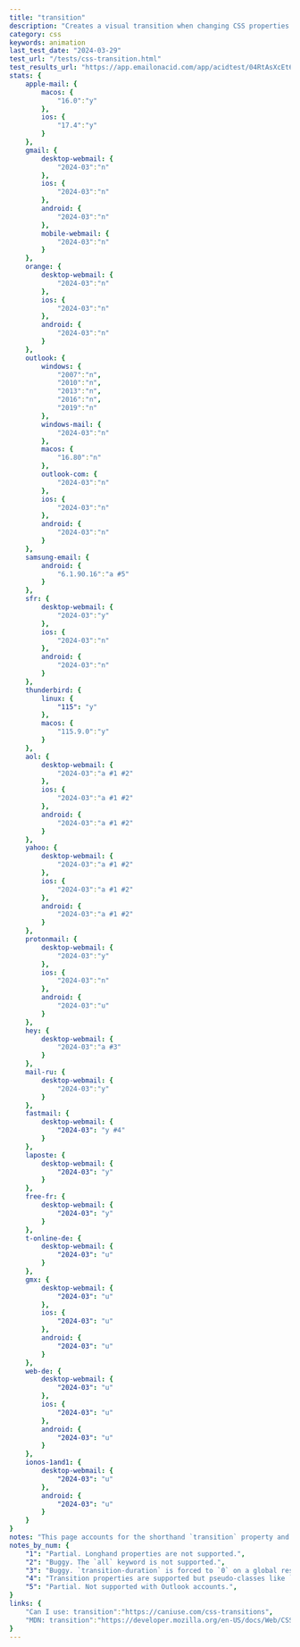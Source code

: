 ```yaml
---
title: "transition"
description: "Creates a visual transition when changing CSS properties."
category: css
keywords: animation
last_test_date: "2024-03-29"
test_url: "/tests/css-transition.html"
test_results_url: "https://app.emailonacid.com/app/acidtest/04RtAsXcEt68kJzhGogIDE8xcmwE7xuKdGPlz2b07ZfJY/list"
stats: {
    apple-mail: {
        macos: {
            "16.0":"y"
        },
        ios: {
            "17.4":"y"
        }
    },
    gmail: {
        desktop-webmail: {
            "2024-03":"n"
        },
        ios: {
            "2024-03":"n"
        },
        android: {
            "2024-03":"n"
        },
        mobile-webmail: {
            "2024-03":"n"
        }
    },
    orange: {
        desktop-webmail: {
            "2024-03":"n"
        },
        ios: {
            "2024-03":"n"
        },
        android: {
            "2024-03":"n"
        }
    },
    outlook: {
        windows: {
            "2007":"n",
            "2010":"n",
            "2013":"n",
            "2016":"n",
            "2019":"n"
        },
        windows-mail: {
            "2024-03":"n"
        },
        macos: {
            "16.80":"n"
        },
        outlook-com: {
            "2024-03":"n"
        },
        ios: {
            "2024-03":"n"
        },
        android: {
            "2024-03":"n"
        }
    },
    samsung-email: {
        android: {
            "6.1.90.16":"a #5"
        }
    },
    sfr: {
        desktop-webmail: {
            "2024-03":"y"
        },
        ios: {
            "2024-03":"n"
        },
        android: {
            "2024-03":"n"
        }
    },
    thunderbird: {
        linux: {
      		"115": "y"
    	},
        macos: {
            "115.9.0":"y"
        }
    },
    aol: {
        desktop-webmail: {
            "2024-03":"a #1 #2"
        },
        ios: {
            "2024-03":"a #1 #2"
        },
        android: {
            "2024-03":"a #1 #2"
        }
    },
    yahoo: {
        desktop-webmail: {
            "2024-03":"a #1 #2"
        },
        ios: {
            "2024-03":"a #1 #2"
        },
        android: {
            "2024-03":"a #1 #2"
        }
    },
    protonmail: {
        desktop-webmail: {
            "2024-03":"y"
        },
        ios: {
            "2024-03":"n"
        },
        android: {
            "2024-03":"u"
        }
    },
    hey: {
        desktop-webmail: {
            "2024-03":"a #3"
        }
    },
    mail-ru: {
        desktop-webmail: {
            "2024-03":"y"
        }
    },
    fastmail: {
        desktop-webmail: {
            "2024-03": "y #4"
        }
    },
    laposte: {
        desktop-webmail: {
            "2024-03": "y"
        }
    },
    free-fr: {
        desktop-webmail: {
            "2024-03": "y"
        }
    },
    t-online-de: {
        desktop-webmail: {
            "2024-03": "u"
        }
    },
    gmx: {
        desktop-webmail: {
            "2024-03": "u"
        },
        ios: {
            "2024-03": "u"
        },
        android: {
            "2024-03": "u"
        }
    },
    web-de: {
        desktop-webmail: {
            "2024-03": "u"
        },
        ios: {
            "2024-03": "u"
        },
        android: {
            "2024-03": "u"
        }
    },
    ionos-1and1: {
        desktop-webmail: {
            "2024-03": "u"
        },
        android: {
            "2024-03": "u"
        }
    }
}
notes: "This page accounts for the shorthand `transition` property and the longhand properties `transition-delay`, `transition-duration`, `transition-property` and `transition-timing-function`."
notes_by_num: {
    "1": "Partial. Longhand properties are not supported.",
    "2": "Buggy. The `all` keyword is not supported.",
    "3": "Buggy. `transition-duration` is forced to `0` on a global reset style.",
    "4": "Transition properties are supported but pseudo-classes like `:hover` are not.",
    "5": "Partial. Not supported with Outlook accounts.",
}
links: {
    "Can I use: transition":"https://caniuse.com/css-transitions",
    "MDN: transition":"https://developer.mozilla.org/en-US/docs/Web/CSS/transition"
}
---
```


